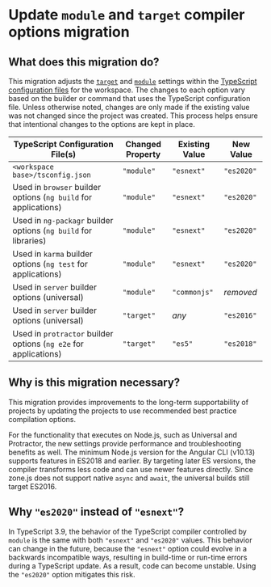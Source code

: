 # Update `module` and `target` compiler options migration

## What does this migration do?

This migration adjusts the [`target`](https://www.typescriptlang.org/v2/en/tsconfig#target) and [`module`](https://www.typescriptlang.org/v2/en/tsconfig#module) settings within the [TypeScript configuration files](guide/typescript-configuration) for the workspace.
The changes to each option vary based on the builder or command that uses the TypeScript configuration file.
Unless otherwise noted, changes are only made if the existing value was not changed since the project was created.
This process helps ensure that intentional changes to the options are kept in place.

| TypeScript Configuration File(s)                                 | Changed Property | Existing Value | New Value  |
| ---------------------------------------------------------------- | ---------------- | -------------- | ---------- |
| `<workspace base>/tsconfig.json`                                 | `"module"`       | `"esnext"`     | `"es2020"` |
| Used in `browser` builder options (`ng build` for applications)  | `"module"`       | `"esnext"`     | `"es2020"` |
| Used in `ng-packagr` builder options (`ng build` for libraries)  | `"module"`       | `"esnext"`     | `"es2020"` |
| Used in `karma` builder options (`ng test` for applications)     | `"module"`       | `"esnext"`     | `"es2020"` |
| Used in `server` builder options (universal)                     | `"module"`       | `"commonjs"`   | _removed_  |
| Used in `server` builder options (universal)                     | `"target"`       | _any_          | `"es2016"` |
| Used in `protractor` builder options (`ng e2e` for applications) | `"target"`       | `"es5"`        | `"es2018"` |

## Why is this migration necessary?

This migration provides improvements to the long-term supportability of projects by updating the projects to use recommended best practice compilation options.

For the functionality that executes on Node.js, such as Universal and Protractor, the new settings provide performance and troubleshooting benefits as well.
The minimum Node.js version for the Angular CLI (v10.13) supports features in ES2018 and earlier.
By targeting later ES versions, the compiler transforms less code and can use newer features directly.
Since zone.js does not support native <code class="no-auto-link">async</code> and `await`, the universal builds still target ES2016.

## Why `"es2020"` instead of `"esnext"`?

In TypeScript 3.9, the behavior of the TypeScript compiler controlled by `module` is the same with both `"esnext"` and `"es2020"` values.
This behavior can change in the future, because the `"esnext"` option could evolve in a backwards incompatible ways, resulting in build-time or run-time errors during a TypeScript update.
As a result, code can become unstable. Using the `"es2020"` option mitigates this risk.
